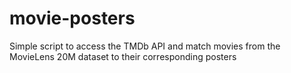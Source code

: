 # movie-posters
Simple script to access the TMDb API and match movies from the MovieLens 20M dataset to their corresponding posters
